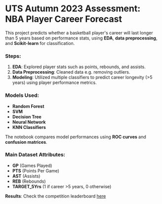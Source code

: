 # UTS Autumn 2023 Assessment: NBA Player Career Forecast

This project predicts whether a basketball player's career will last longer than 5 years based on performance stats, using **EDA**, **data preprocessing**, and **Scikit-learn** for classification.

### Steps:
1. **EDA**: Explored player stats such as points, rebounds, and assists.
2. **Data Preprocessing**: Cleaned data e.g. removing outliers.
3. **Modeling**: Utilized multiple classifiers to predict career longevity (>5 years) using player performance metrics.

### Models Used:
- **Random Forest**
- **SVM**
- **Decision Tree**
- **Neural Network**
- **KNN Classifiers**

The notebook compares model performances using **ROC curves** and **confusion matrices**.

### Main Dataset Attributes:
- **GP** (Games Played)
- **PTS** (Points Per Game)
- **AST** (Assists)
- **REB** (Rebounds)
- **TARGET_5Yrs** (1 if career >5 years, 0 otherwise)

**Results**: Check the competition leaderboard [here](https://www.kaggle.com/competitions/31250-uts-autumn-2023/leaderboard?tab=public)
